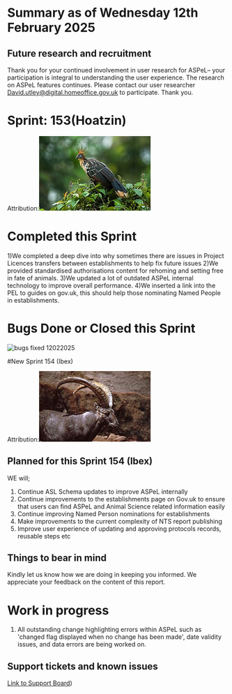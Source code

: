 # Summary as of Wednesday 12th February 2025



## Future research and recruitment 

Thank you for your continued involvement in user research for ASPeL– your participation is integral to understanding the user experience. The research on ASPeL features continues. Please contact our user researcher David.utley@digital.homeoffice.gov.uk to participate. Thank you.  
 
# Sprint: 153(Hoatzin)









Attribution:![Francesco Veronesi from Italy, CC BY-SA 2.0 <https://creativecommons.org/licenses/by-sa/2.0>, via Wikimedia Commons](graphs/Hoatzin_160125.jpg)


# Completed this Sprint
1)We completed a deep dive into why sometimes there are issues in Project Licences transfers between establishments to help fix future issues
2)We provided standardised authorisations content for rehoming and setting free in fate of animals.
3)We updated a lot of outdated ASPeL internal technology to improve overall performance.
4)We inserted a link into the PEL to guides on gov.uk, this should help those nominating Named People in establishments.





# Bugs Done or Closed this Sprint
![bugs fixed 12022025](graphs/Bugs12-02-25.JPG)



 














#New Sprint 154 (Ibex)














Attribution:![T.Voekler, CC BY-SA 3.0 <https://creativecommons.org/licenses/by-sa/3.0>, via Wikimedia Commons](graphs/Ibex.jpg)




## Planned for this Sprint 154 (Ibex)
WE will;
1) Continue ASL Schema updates to improve ASPeL internally
2) Continue improvements to the establishments page on Gov.uk to ensure that users can find ASPeL and Animal Science related information easily  
3) Continue improving Named Person nominations for establishments
5) Make improvements to the current complexity of NTS report publishing
6) Improve user experience of updating and approving protocols records, reusable steps etc
   

   

## Things to bear in mind
Kindly let us know how we are doing in keeping you informed. We appreciate your feedback on the content of this report. 


# Work in progress
1) All outstanding change highlighting errors within ASPeL such as 'changed flag displayed when no change has been made', date validity issues, and data errors are being worked on. 
  

   
 
   
## Support tickets and known issues
[Link to Support Board](https://collaboration.homeoffice.gov.uk/jira/secure/RapidBoard.jspa?rapidView=1717))





  


